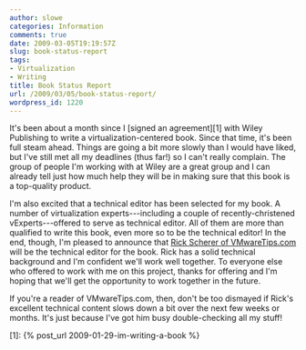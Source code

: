 ```yaml
---
author: slowe
categories: Information
comments: true
date: 2009-03-05T19:19:57Z
slug: book-status-report
tags:
- Virtualization
- Writing
title: Book Status Report
url: /2009/03/05/book-status-report/
wordpress_id: 1220
---
```


It's been about a month since I [signed an agreement][1] with Wiley Publishing to write a virtualization-centered book. Since that time, it's been full steam ahead. Things are going a bit more slowly than I would have liked, but I've still met all my deadlines (thus far!) so I can't really complain. The group of people I'm working with at Wiley are a great group and I can already tell just how much help they will be in making sure that this book is a top-quality product.

I'm also excited that a technical editor has been selected for my book. A number of virtualization experts---including a couple of recently-christened vExperts---offered to serve as technical editor. All of them are more than qualified to write this book, even more so to be the technical editor! In the end, though, I'm pleased to announce that [Rick Scherer of VMwareTips.com](http://vmwaretips.com/wp/) will be the technical editor for the book. Rick has a solid technical background and I'm confident we'll work well together. To everyone else who offered to work with me on this project, thanks for offering and I'm hoping that we'll get the opportunity to work together in the future.

If you're a reader of VMwareTips.com, then, don't be too dismayed if Rick's excellent technical content slows down a bit over the next few weeks or months. It's just because I've got him busy double-checking all my stuff!

[1]: {% post_url 2009-01-29-im-writing-a-book %}
